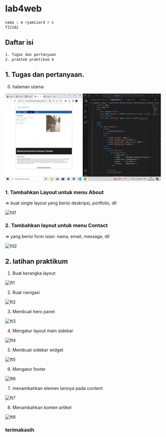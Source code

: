 # lab4web

```
nama : m ryamizard r s
TI22A2
```
## Daftar isi

```
1. Tugas dan pertanyaan
2. praktek praktikum 4
```

## 1. Tugas dan pertanyaan. 

0. halaman utama 

![fototugas1.PNG](fototugas1.PNG)

### 1. Tambahkan Layout untuk menu About
=> buat single layout yang berisi deskripsi, portfolio, dll

![fd1](fd1.png)


### 2. Tambahkan layout untuk menu Contact
=> yang berisi form isian: nama, email, message, dll

![fd2](fd2.png)


## 2. latihan praktikum

1. Buat kerangka layout

![ft1](foto/ft1.png)

2. Buat navigasi

![ft2](foto/ft2.png)

3. Membuat hero panel

![ft3](foto/ft3.png)

4. Mengatur layout main sidebar

![ft4](foto/ft4.png)

5. Membuat sidebar widget

![ft5](foto/ft5.png)

6. Mengatur footer

![ft6](foto/ft6.png)

7. menambahkan elemen lainnya pada content

![ft7](foto/ft7.png)

8. Menambahkan konten artikel

![ft8](foto/ft8.png)

### terimakasih 

